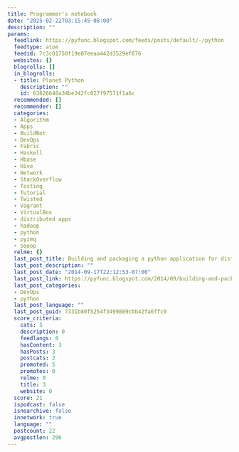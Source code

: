 ```yaml
---
title: Programmer's notebook
date: "2025-02-22T03:15:45-08:00"
description: ""
params:
  feedlink: https://pyfunc.blogspot.com/feeds/posts/default/-/python
  feedtype: atom
  feedid: 7c3c01750f19e07eeaa442d3529ef676
  websites: {}
  blogrolls: []
  in_blogrolls:
  - title: Planet Python
    description: ""
    id: 63826648a34be342fc027f97571f1a6c
  recommended: []
  recommender: []
  categories:
  - Algorithm
  - Apps
  - BuildBot
  - DevOps
  - Fabric
  - Haskell
  - Hbase
  - Hive
  - Network
  - StackOverflow
  - Testing
  - Tutorial
  - Twisted
  - Vagrant
  - VirtualBox
  - distributed apps
  - hadoop
  - python
  - pyzmq
  - sqoop
  relme: {}
  last_post_title: Building and packaging a python application for distribution
  last_post_description: ""
  last_post_date: "2014-09-17T22:12:53-07:00"
  last_post_link: https://pyfunc.blogspot.com/2014/09/building-and-packaging-python.html
  last_post_categories:
  - DevOps
  - python
  last_post_language: ""
  last_post_guid: 7331b80f5254f3499889cbb42fa6ffc9
  score_criteria:
    cats: 5
    description: 0
    feedlangs: 0
    hasContent: 3
    hasPosts: 3
    postcats: 2
    promoted: 5
    promotes: 0
    relme: 0
    title: 3
    website: 0
  score: 21
  ispodcast: false
  isnoarchive: false
  innetwork: true
  language: ""
  postcount: 22
  avgpostlen: 296
---
```

